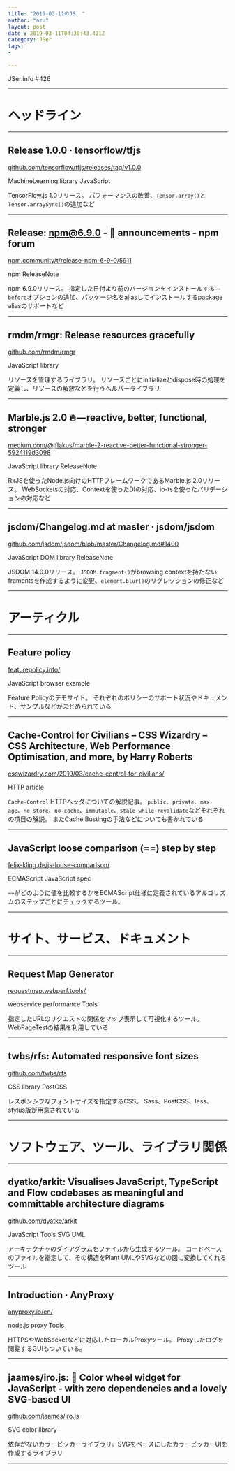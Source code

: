 ```yaml
---
title: "2019-03-11のJS: "
author: "azu"
layout: post
date : 2019-03-11T04:30:43.421Z
category: JSer
tags:
-

---
```


JSer.info #426

----

<h1 class="site-genre">ヘッドライン</h1>

----

## Release 1.0.0 · tensorflow/tfjs
[github.com/tensorflow/tfjs/releases/tag/v1.0.0](https://github.com/tensorflow/tfjs/releases/tag/v1.0.0 "Release 1.0.0 · tensorflow/tfjs")
<p class="jser-tags jser-tag-icon"><span class="jser-tag">MachineLearning</span> <span class="jser-tag">library</span> <span class="jser-tag">JavaScript</span></p>

TensorFlow.js 1.0リリース。
パフォーマンスの改善、`Tensor.array()`と `Tensor.arraySync()`の追加など


----

## Release: npm@6.9.0 - 📣 announcements - npm forum
[npm.community/t/release-npm-6-9-0/5911](https://npm.community/t/release-npm-6-9-0/5911 "Release: npm@6.9.0 - 📣 announcements - npm forum")
<p class="jser-tags jser-tag-icon"><span class="jser-tag">npm</span> <span class="jser-tag">ReleaseNote</span></p>

npm 6.9.0リリース。
指定した日付より前のバージョンをインストールする`--before`オプションの追加、パッケージ名をaliasしてインストールするpackage aliasのサポートなど


----

## rmdm/rmgr: Release resources gracefully
[github.com/rmdm/rmgr](https://github.com/rmdm/rmgr "rmdm/rmgr: Release resources gracefully")
<p class="jser-tags jser-tag-icon"><span class="jser-tag">JavaScript</span> <span class="jser-tag">library</span></p>

リソースを管理するライブラリ。
リソースごとにinitializeとdispose時の処理を定義し、リソースの解放などを行うヘルパーライブラリ


----

## Marble.js 2.0 🔥 — reactive, better, functional, stronger
[medium.com/@jflakus/marble-2-reactive-better-functional-stronger-5924119d3098](https://medium.com/@jflakus/marble-2-reactive-better-functional-stronger-5924119d3098 "Marble.js 2.0 🔥 — reactive, better, functional, stronger")
<p class="jser-tags jser-tag-icon"><span class="jser-tag">JavaScript</span> <span class="jser-tag">library</span> <span class="jser-tag">ReleaseNote</span></p>

RxJSを使ったNode.js向けのHTTPフレームワークであるMarble.js 2.0リリース。 WebSocketsの対応、Contextを使ったDIの対応、io-tsを使ったバリデーションの対応など


----

## jsdom/Changelog.md at master · jsdom/jsdom
[github.com/jsdom/jsdom/blob/master/Changelog.md#1400](https://github.com/jsdom/jsdom/blob/master/Changelog.md#1400 "jsdom/Changelog.md at master · jsdom/jsdom")
<p class="jser-tags jser-tag-icon"><span class="jser-tag">JavaScript</span> <span class="jser-tag">DOM</span> <span class="jser-tag">library</span> <span class="jser-tag">ReleaseNote</span></p>

JSDOM 14.0.0リリース。
`JSDOM.fragment()`がbrowsing contextを持たないframentsを作成するように変更、`element.blur()`のリグレッションの修正など


----
<h1 class="site-genre">アーティクル</h1>

----

## Feature policy
[featurepolicy.info/](https://featurepolicy.info/ "Feature policy")
<p class="jser-tags jser-tag-icon"><span class="jser-tag">JavaScript</span> <span class="jser-tag">browser</span> <span class="jser-tag">example</span></p>

Feature Policyのデモサイト。
それぞれのポリシーのサポート状況やドキュメント、サンプルなどがまとめられている


----

## Cache-Control for Civilians – CSS Wizardry – CSS Architecture, Web Performance Optimisation, and more, by Harry Roberts
[csswizardry.com/2019/03/cache-control-for-civilians/](https://csswizardry.com/2019/03/cache-control-for-civilians/ "Cache-Control for Civilians – CSS Wizardry – CSS Architecture, Web Performance Optimisation, and more, by Harry Roberts")
<p class="jser-tags jser-tag-icon"><span class="jser-tag">HTTP</span> <span class="jser-tag">article</span></p>

`Cache-Control` HTTPヘッダについての解説記事。
`public`、`private`、`max-age`、`no-store`、`no-cache`、`immutable`、`stale-while-revalidate`などそれぞれの項目の解説。
またCache Bustingの手法などについても書かれている


----

## JavaScript loose comparison (==) step by step
[felix-kling.de/js-loose-comparison/](https://felix-kling.de/js-loose-comparison/ "JavaScript loose comparison (==) step by step")
<p class="jser-tags jser-tag-icon"><span class="jser-tag">ECMAScript</span> <span class="jser-tag">JavaScript</span> <span class="jser-tag">spec</span></p>

`==`がどのように値を比較するかをECMAScript仕様に定義されているアルゴリズムのステップごとにチェックするツール。


----
<h1 class="site-genre">サイト、サービス、ドキュメント</h1>

----

## Request Map Generator
[requestmap.webperf.tools/](http://requestmap.webperf.tools/ "Request Map Generator")
<p class="jser-tags jser-tag-icon"><span class="jser-tag">webservice</span> <span class="jser-tag">performance</span> <span class="jser-tag">Tools</span></p>

指定したURLのリクエストの関係をマップ表示して可視化するツール。
WebPageTestの結果を利用している


----

## twbs/rfs: Automated responsive font sizes
[github.com/twbs/rfs](https://github.com/twbs/rfs "twbs/rfs: Automated responsive font sizes")
<p class="jser-tags jser-tag-icon"><span class="jser-tag">CSS</span> <span class="jser-tag">library</span> <span class="jser-tag">PostCSS</span></p>

レスポンシブなフォントサイズを指定するCSS。
Sass、PostCSS、less、stylus版が用意されている


----
<h1 class="site-genre">ソフトウェア、ツール、ライブラリ関係</h1>

----

## dyatko/arkit: Visualises JavaScript, TypeScript and Flow codebases as meaningful and committable architecture diagrams
[github.com/dyatko/arkit](https://github.com/dyatko/arkit "dyatko/arkit: Visualises JavaScript, TypeScript and Flow codebases as meaningful and committable architecture diagrams")
<p class="jser-tags jser-tag-icon"><span class="jser-tag">JavaScript</span> <span class="jser-tag">Tools</span> <span class="jser-tag">SVG</span> <span class="jser-tag">UML</span></p>

アーキテクチャのダイアグラムをファイルから生成するツール。 コードベースのファイルを指定して、その構造をPlant UMLやSVGなどの図に変換してくれるツール


----

## Introduction · AnyProxy
[anyproxy.io/en/](http://anyproxy.io/en/ "Introduction · AnyProxy")
<p class="jser-tags jser-tag-icon"><span class="jser-tag">node.js</span> <span class="jser-tag">proxy</span> <span class="jser-tag">Tools</span></p>

HTTPSやWebSocketなどに対応したローカルProxyツール。
Proxyしたログを閲覧するGUIもついている。


----

## jaames/iro.js: 🎨 Color wheel widget for JavaScript - with zero dependencies and a lovely SVG-based UI
[github.com/jaames/iro.js](https://github.com/jaames/iro.js "jaames/iro.js: 🎨 Color wheel widget for JavaScript - with zero dependencies and a lovely SVG-based UI")
<p class="jser-tags jser-tag-icon"><span class="jser-tag">SVG</span> <span class="jser-tag">color</span> <span class="jser-tag">library</span></p>

依存がないカラーピッカーライブラリ。SVGをベースにしたカラーピッカーUIを作成するライブラリ


----
